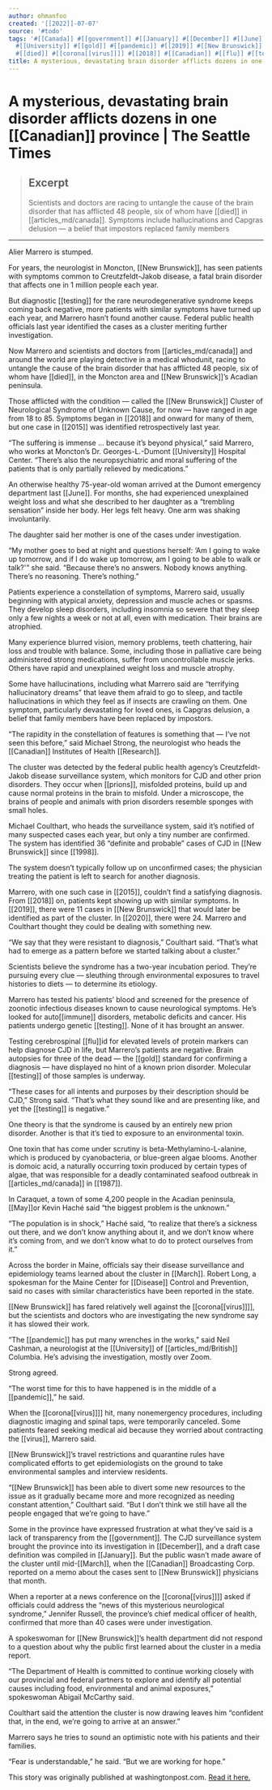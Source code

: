 ```yaml
---
author: ohmanfoo
created: '[[2022]]-07-07'
source: '#todo'
tags: '#[[Canada]] #[[government]] #[[January]] #[[December]] #[[June]] #[[Disease]] #[[May]] #[[1998]] #[[2015]] #[[2020]]
  #[[University]] #[[gold]] #[[pandemic]] #[[2019]] #[[New Brunswick]] #[[March]] #[[1987]] #[[immune]] #[[British]] #[[prions]]
  #[[died]] #[[corona[[virus]]]] #[[2018]] #[[Canadian]] #[[flu]] #[[testing]] #[[virus]] #[[Research]] #[[May]]or '
title: A mysterious, devastating brain disorder afflicts dozens in one canadian province.md
---
```


# A mysterious, devastating brain disorder afflicts dozens in one [[Canadian]] province | The Seattle Times

> ## Excerpt
> Scientists and doctors are racing to untangle the cause of the brain disorder that has afflicted 48 people, six of whom have [[died]] in [[articles_md/canada]]. Symptoms include hallucinations and Capgras delusion — a belief that impostors replaced family members

---
Alier Marrero is stumped.

For years, the neurologist in Moncton, [[New Brunswick]], has seen patients with symptoms common to Creutzfeldt-Jakob disease, a fatal brain disorder that affects one in 1 million people each year.

But diagnostic [[testing]] for the rare neurodegenerative syndrome keeps coming back negative, more patients with similar symptoms have turned up each year, and Marrero hasn’t found another cause. Federal public health officials last year identified the cases as a cluster meriting further investigation.

Now Marrero and scientists and doctors from [[articles_md/canada]] and around the world are playing detective in a medical whodunit, racing to untangle the cause of the brain disorder that has afflicted 48 people, six of whom have [[died]], in the Moncton area and [[New Brunswick]]’s Acadian peninsula.

Those afflicted with the condition — called the [[New Brunswick]] Cluster of Neurological Syndrome of Unknown Cause, for now — have ranged in age from 18 to 85. Symptoms began in [[2018]] and onward for many of them, but one case in [[2015]] was identified retrospectively last year.

“The suffering is immense … because it’s beyond physical,” said Marrero, who works at Moncton’s Dr. Georges-L.-Dumont [[University]] Hospital Center. “There’s also the neuropsychiatric and moral suffering of the patients that is only partially relieved by medications.”

An otherwise healthy 75-year-old woman arrived at the Dumont emergency department last [[June]]. For months, she had experienced unexplained weight loss and what she described to her daughter as a “trembling sensation” inside her body. Her legs felt heavy. One arm was shaking involuntarily.

The daughter said her mother is one of the cases under investigation.

“My mother goes to bed at night and questions herself: ‘Am I going to wake up tomorrow, and if I do wake up tomorrow, am I going to be able to walk or talk?'” she said. “Because there’s no answers. Nobody knows anything. There’s no reasoning. There’s nothing.”

Patients experience a constellation of symptoms, Marrero said, usually beginning with atypical anxiety, depression and muscle aches or spasms. They develop sleep disorders, including insomnia so severe that they sleep only a few nights a week or not at all, even with medication. Their brains are atrophied.

Many experience blurred vision, memory problems, teeth chattering, hair loss and trouble with balance. Some, including those in palliative care being administered strong medications, suffer from uncontrollable muscle jerks. Others have rapid and unexplained weight loss and muscle atrophy.

Some have hallucinations, including what Marrero said are “terrifying hallucinatory dreams” that leave them afraid to go to sleep, and tactile hallucinations in which they feel as if insects are crawling on them. One symptom, particularly devastating for loved ones, is Capgras delusion, a belief that family members have been replaced by impostors.

“The rapidity in the constellation of features is something that — I’ve not seen this before,” said Michael Strong, the neurologist who heads the [[Canadian]] Institutes of Health [[Research]].

The cluster was detected by the federal public health agency’s Creutzfeldt-Jakob disease surveillance system, which monitors for CJD and other prion disorders. They occur when [[prions]], misfolded proteins, build up and cause normal proteins in the brain to misfold. Under a microscope, the brains of people and animals with prion disorders resemble sponges with small holes.

Michael Coulthart, who heads the surveillance system, said it’s notified of many suspected cases each year, but only a tiny number are confirmed. The system has identified 36 “definite and probable” cases of CJD in [[New Brunswick]] since [[1998]].

The system doesn’t typically follow up on unconfirmed cases; the physician treating the patient is left to search for another diagnosis.

Marrero, with one such case in [[2015]], couldn’t find a satisfying diagnosis. From [[2018]] on, patients kept showing up with similar symptoms. In [[2019]], there were 11 cases in [[New Brunswick]] that would later be identified as part of the cluster. In [[2020]], there were 24. Marrero and Coulthart thought they could be dealing with something new.

“We say that they were resistant to diagnosis,” Coulthart said. “That’s what had to emerge as a pattern before we started talking about a cluster.”

Scientists believe the syndrome has a two-year incubation period. They’re pursuing every clue — sleuthing through environmental exposures to travel histories to diets — to determine its etiology.

Marrero has tested his patients’ blood and screened for the presence of zoonotic infectious diseases known to cause neurological symptoms. He’s looked for auto[[immune]] disorders, metabolic deficits and cancer. His patients undergo genetic [[testing]]. None of it has brought an answer.

Testing cerebrospinal [[flu]]id for elevated levels of protein markers can help diagnose CJD in life, but Marrero’s patients are negative. Brain autopsies for three of the dead — the [[gold]] standard for confirming a diagnosis — have displayed no hint of a known prion disorder. Molecular [[testing]] of those samples is underway.

“These cases for all intents and purposes by their description should be CJD,” Strong said. “That’s what they sound like and are presenting like, and yet the [[testing]] is negative.”

One theory is that the syndrome is caused by an entirely new prion disorder. Another is that it’s tied to exposure to an environmental toxin.

One toxin that has come under scrutiny is beta-Methylamino-L-alanine, which is produced by cyanobacteria, or blue-green algae blooms. Another is domoic acid, a naturally occurring toxin produced by certain types of algae, that was responsible for a deadly contaminated seafood outbreak in [[articles_md/canada]] in [[1987]].

In Caraquet, a town of some 4,200 people in the Acadian peninsula, [[May]]or Kevin Haché said “the biggest problem is the unknown.”

“The population is in shock,” Haché said, “to realize that there’s a sickness out there, and we don’t know anything about it, and we don’t know where it’s coming from, and we don’t know what to do to protect ourselves from it.”

Across the border in Maine, officials say their disease surveillance and epidemiology teams learned about the cluster in [[March]]. Robert Long, a spokesman for the Maine Center for [[Disease]] Control and Prevention, said no cases with similar characteristics have been reported in the state.

[[New Brunswick]] has fared relatively well against the [[corona[[virus]]]], but the scientists and doctors who are investigating the new syndrome say it has slowed their work.

“The [[pandemic]] has put many wrenches in the works,” said Neil Cashman, a neurologist at the [[University]] of [[articles_md/British]] Columbia. He’s advising the investigation, mostly over Zoom.

Strong agreed.

“The worst time for this to have happened is in the middle of a [[pandemic]],” he said.

When the [[corona[[virus]]]] hit, many nonemergency procedures, including diagnostic imaging and spinal taps, were temporarily canceled. Some patients feared seeking medical aid because they worried about contracting the [[virus]], Marrero said.

[[New Brunswick]]’s travel restrictions and quarantine rules have complicated efforts to get epidemiologists on the ground to take environmental samples and interview residents.

“[[New Brunswick]] has been able to divert some new resources to the issue as it gradually became more and more recognized as needing constant attention,” Coulthart said. “But I don’t think we still have all the people engaged that we’re going to have.”

Some in the province have expressed frustration at what they’ve said is a lack of transparency from the [[government]]. The CJD surveillance system brought the province into its investigation in [[December]], and a draft case definition was compiled in [[January]]. But the public wasn’t made aware of the cluster until mid-[[March]], when the [[Canadian]] Broadcasting Corp. reported on a memo about the cases sent to [[New Brunswick]] physicians that month.

When a reporter at a news conference on the [[corona[[virus]]]] asked if officials could address the “news of this mysterious neurological syndrome,” Jennifer Russell, the province’s chief medical officer of health, confirmed that more than 40 cases were under investigation.

A spokeswoman for [[New Brunswick]]’s health department did not respond to a question about why the public first learned about the cluster in a media report.

“The Department of Health is committed to continue working closely with our provincial and federal partners to explore and identify all potential causes including food, environmental and animal exposures,” spokeswoman Abigail McCarthy said.

Coulthart said the attention the cluster is now drawing leaves him “confident that, in the end, we’re going to arrive at an answer.”

Marrero says he tries to sound an optimistic note with his patients and their families.

“Fear is understandable,” he said. “But we are working for hope.”

This story was originally published at washingtonpost.com. [Read it here.](https://www.washingtonpost.com/world/2021/05/12/canada-new-brunswick-brain-disease/)